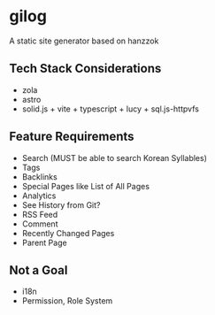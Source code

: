 # gilog

A static site generator based on hanzzok

## Tech Stack Considerations

- zola
- astro
- solid.js + vite + typescript + lucy + sql.js-httpvfs

## Feature Requirements

- Search (MUST be able to search Korean Syllables)
- Tags
- Backlinks
- Special Pages like List of All Pages
- Analytics
- See History from Git?
- RSS Feed
- Comment
- Recently Changed Pages
- Parent Page

## Not a Goal

- i18n
- Permission, Role System
